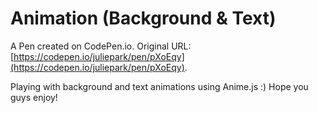 # Animation (Background & Text)

A Pen created on CodePen.io. Original URL: [https://codepen.io/juliepark/pen/pXoEqy](https://codepen.io/juliepark/pen/pXoEqy).

Playing with background and text animations using Anime.js :)
Hope you guys enjoy!